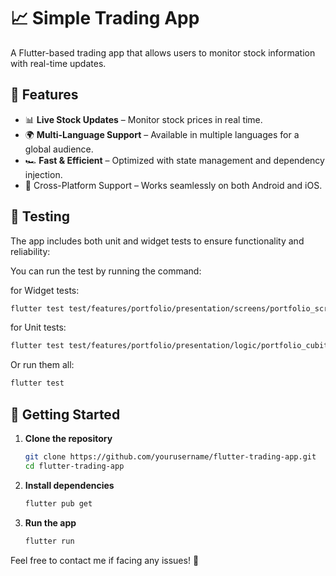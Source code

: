 # 📈 Simple Trading App

A Flutter-based trading app that allows users to monitor stock information with real-time updates.

## 🚀 Features

- 📊 **Live Stock Updates** – Monitor stock prices in real time.
- 🌍 **Multi-Language Support** – Available in multiple languages for a global audience.
- 🏎 **Fast & Efficient** – Optimized with state management and dependency injection.
- 📱 Cross-Platform Support – Works seamlessly on both Android and iOS.

## 🧪 Testing

The app includes both unit and widget tests to ensure functionality and reliability:

You can run the test by running the command:

for Widget tests:

```bash
flutter test test/features/portfolio/presentation/screens/portfolio_screen_test.dart
```

for Unit tests:

```bash
flutter test test/features/portfolio/presentation/logic/portfolio_cubit_test.dart
```

Or run them all:

```bash
flutter test
```

## 🚀 Getting Started

1. **Clone the repository**
   ```bash
   git clone https://github.com/yourusername/flutter-trading-app.git
   cd flutter-trading-app
   ```
2. **Install dependencies**
   ```bash
   flutter pub get
   ```
3. **Run the app**
   ```bash
   flutter run
   ```

Feel free to contact me if facing any issues! 🚀
